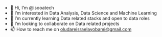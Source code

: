 - 👋 Hi, I’m @isooatech
- 👀 I’m interested in Data Analysis, Data Science and Machine Learning
- 🌱 I’m currently learning Data related stacks and open to data roles
- 💞️ I’m looking to collaborate on Data related projects
- 📫 How to reach me on oludareisraelayobami@gmail.com

<!---
isooatech/isooatech is a ✨ special ✨ repository because its `README.md` (this file) appears on your GitHub profile.
You can click the Preview link to take a look at your changes.
--->
